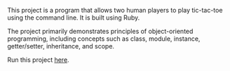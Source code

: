 This project is a program that allows two human players to play tic-tac-toe using the command line. It is built using Ruby.

The project primarily demonstrates principles of object-oriented programming, including concepts such as class, module, instance, getter/setter, inheritance, and scope.

Run this project [here](https://replit.com/@xsherryhe/tic-tac-toe).
